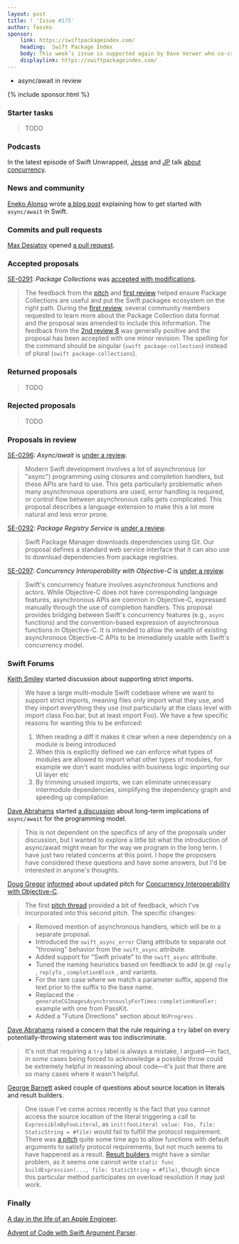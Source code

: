 ```yaml
---
layout: post
title: ! 'Issue #175'
author: fassko
sponsor:
    link: https://swiftpackageindex.com/
    heading:  Swift Package Index
    body: This week’s issue is supported again by Dave Verwer who co-created the Swift Package Index, and publishes iOS Dev Weekly every Friday. He’s been a big advocate for the Weekly Brief since it started, and is supporting it because he wants to see it continue! It’s that simple.
    displaylink: https://swiftpackageindex.com/
---
```


* async/await in review

<!--excerpt-->

{% include sponsor.html %}

### Starter tasks

> TODO

### Podcasts

In the latest episode of Swift Unwrapped, [Jesse](https://twitter.com/jesse_squires) and [JP](https://twitter.com/simjp) talk [about concurrency](https://spec.fm/podcasts/swift-unwrapped/spdcC97m).

### News and community

[Eneko Alonso](https://twitter.com/eneko) wrote [a blog post](https://www.enekoalonso.com/2020/12/06/getting-started-with-async-await-in-swift.html) explaining how to get started with `async/await` in Swift.

### Commits and pull requests

[Max Desiatov](https://twitter.com/maxdesiatov/) opened [a pull request](https://github.com/apple/swift/pull/34998).

### Accepted proposals

[SE-0291](https://github.com/apple/swift-evolution/blob/main/proposals/0291-package-collections.md): *Package Collections* was [accepted with modifications](https://forums.swift.org/t/accepted-with-modifications-se-0291-package-collections/42622).

> The feedback from the [pitch](https://forums.swift.org/t/package-feeds/) and [first review](https://forums.swift.org/t/se-0291-package-collections/) helped ensure Package Collections are useful and put the Swift packages ecosystem on the right path. During the [first review](https://forums.swift.org/t/se-0291-package-collections/), several community members requested to learn more about the Package Collection data format and the proposal was amended to include this information. The feedback from the [2nd review 8](https://forums.swift.org/t/se-0291-2nd-review-package-collections/42369) was generally positive and the proposal has been accepted with one minor revision: The spelling for the command should be singular (`swift package-collection`) instead of plural (`swift package-collections`).

### Returned proposals

> TODO

### Rejected proposals

> TODO

### Proposals in review

[SE-0296](https://github.com/apple/swift-evolution/blob/main/proposals/0296-async-await.md): *Async/await* is [under a review](https://forums.swift.org/t/se-0296-async-await/42605).

> Modern Swift development involves a lot of asynchronous (or "async") programming using closures and completion handlers, but these APIs are hard to use.  This gets particularly problematic when many asynchronous operations are used, error handling is required, or control flow between asynchronous calls gets complicated.  This proposal describes a language extension to make this a lot more natural and less error prone.

[SE-0292](https://github.com/apple/swift-evolution/blob/main/proposals/0292-package-registry-service.md): *Package Registry Service* is [under a review](https://forums.swift.org/t/se-0292-package-registry-service/42623).

> Swift Package Manager downloads dependencies using Git. Our proposal defines a standard web service interface that it can also use to download dependencies from package registries.

[SE-0297](https://github.com/apple/swift-evolution/blob/main/proposals/0297-concurrency-objc.md): *Concurrency Interoperability with Objective-C* is [under a review](https://forums.swift.org/t/se-0297-concurrency-interoperability-with-objective-c/42702).

> Swift's concurrency feature involves asynchronous functions and actors. While Objective-C does not have corresponding language features, asynchronous APIs are common in Objective-C, expressed manually through the use of completion handlers. This proposal provides bridging between Swift's concurrency features (e.g., `async` functions) and the convention-based expression of asynchronous functions in Objective-C. It is intended to allow the wealth of existing asynchronous Objective-C APIs to be immediately usable with Swift's concurrency model.

### Swift Forums

[Keith Smiley](https://twitter.com/SmileyKeith) started discussion about supporting strict imports.

> We have a large multi-module Swift codebase where we want to support strict imports, meaning files only import what they use, and they import everything they use (not particularly at the class level with import class Foo.bar, but at least import Foo). We have a few specific reasons for wanting this to be enforced:
> 
> 1. When reading a diff it makes it clear when a new dependency on a module is being introduced
> 2. When this is explicitly defined we can enforce what types of modules are allowed to import what other types of modules, for example we don't want modules with business logic importing our UI layer etc
> 3. By trimming unused imports, we can eliminate unnecessary intermodule dependencies, simplifying the dependency graph and speeding up compilation

[Dave Abrahams](https://twitter.com/DaveAbrahams) started [a discussion](https://forums.swift.org/t/long-term-implications-of-async-await-for-the-programming-model/42624) about long-term implications of `async/await` for the programming model.

> This is not dependent on the specifics of any of the proposals under discussion, but I wanted to explore a little bit what the introduction of async/await might mean for the way we program in the long term. I have just two related concerns at this point. I hope the proposers have considered these questions and have some answers, but I'd be interested in anyone's thoughts.

[Doug Gregor](https://twitter.com/dgregor79) [informed](https://forums.swift.org/t/pitch-2-concurrency-interoperability-with-objective-c/42627) about updated pitch for [Concurrency Interoperability with Objective-C](https://github.com/DougGregor/swift-evolution/blob/concurrency-objc/proposals/NNNN-concurrency-objc.md).

> The first [pitch thread](https://forums.swift.org/t/concurrency-interoperability-with-objective-c/41616) provided a bit of feedback, which I've incorporated into this second pitch. The specific changes:

> * Removed mention of asynchronous handlers, which will be in a separate proposal.
> * Introduced the `swift_async_error` Clang attribute to separate out "throwing" behavior from the `swift_async` attribute.
> * Added support for "Swift private" to the `swift_async` attribute.
> * Tuned the naming heuristics based on feedback to add (e.g) `reply` , `replyTo` , `completionBlock` , and variants.
> * For the rare case where we match a parameter suffix, append the text prior to the suffix to the base name.
> * Replaced the `-generateCGImagesAsynchronouslyForTimes:completionHandler:` example with one from PassKit.
> * Added a "Future Directions" section about `NSProgress` .

[Dave Abrahams](https://twitter.com/DaveAbrahams) raised a concern that the rule requiring a `try` label on every potentially-throwing statement was too indiscriminate.

> It's not that requiring a `try` label is always a mistake, I argued—in fact, in _some_ cases being forced to acknowledge a possible throw could be extremely helpful in reasoning about code—it's just that there are so many cases where it wasn't helpful.

[George Barnett](https://twitter.com/glbrntt) asked couple of questions about source location in literals and result builders.

> One issue I've come across recently is the fact that you cannot access the source location of the literal triggering a call to `ExpressibleByFooLiteral`, as `init(fooLiteral value: Foo, file: StaticString = #file)` would fail to fulfill the protocol requirement. There was [a pitch](https://forums.swift.org/t/pitch-allow-functions-with-default-arguments-to-fulfill-protocols/9186/15) quite some time ago to allow functions with default arguments to satisfy protocol requirements, but not much seems to have happened as a result. [Result builders](https://github.com/apple/swift-evolution/blob/main/proposals/0289-result-builders.md) might have a similar problem, as it seems one cannot write `static func buildExpression(..., file: StaticString = #file)`, though since this particular method participates on overload resolution it may just work.

### Finally

[A day in the life of an Apple Engineer](https://twitter.com/NovallSwift/status/1335358897926721539).

[Advent of Code with Swift Argument Parser](https://forums.swift.org/t/parsing-into-a-dictionary-of-int-int/42564).